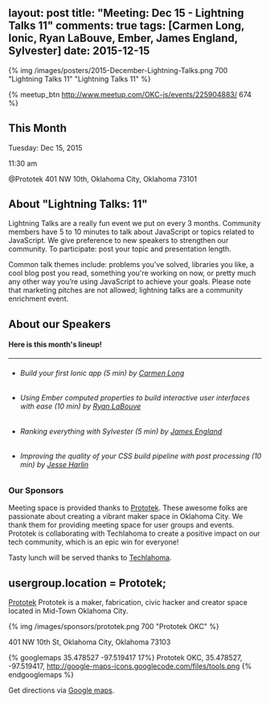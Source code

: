 layout: post
title: "Meeting: Dec 15 - Lightning Talks 11"
comments: true
tags: [Carmen Long, Ionic, Ryan LaBouve, Ember, James England, Sylvester]
date: 2015-12-15
---

{% img /images/posters/2015-December-Lightning-Talks.png 700 "Lightning Talks 11" "Lightning Talks 11" %}

{% meetup_btn http://www.meetup.com/OKC-js/events/225904883/ 674 %}

## This Month
Tuesday: Dec 15, 2015

11:30 am

@Prototek
401 NW 10th,
Oklahoma City, Oklahoma
73101

## About "Lightning Talks: 11"
Lightning Talks are a really fun event we put on every 3 months. Community members have 5 to 10 minutes to talk about JavaScript or topics related to JavaScript. We give preference to new speakers to strengthen our community. To participate: post your topic and presentation length.

Common talk themes include: problems you've solved, libraries you like, a cool blog post you read, something you're working on now, or pretty much any other way you’re using JavaScript to achieve your goals. Please note that marketing pitches are not allowed; lightning talks are a community enrichment event.

## About our Speakers

#### Here is this month's lineup!
----------------------------------------------------------
- ###### Build your first Ionic app (5 min) by [Carmen Long](https://twitter.com/carmalou)

- ###### Using Ember computed properties to build interactive user interfaces with ease (10 min) by [Ryan LaBouve](https://twitter.com/RyanLaBouve)

- ###### Ranking everything with Sylvester (5 min) by [James England](https://twitter.com/JEinOKC)

- ###### Improving the quality of your CSS build pipeline with post processing (10 min) by [Jesse Harlin](http://jesseharlin.net/)

<!-- more -->

### Our Sponsors
Meeting space is provided thanks to [Prototek](http://www.prototekokc.com). These awesome folks are passionate about creating a vibrant maker space in Oklahoma City. We thank them for providing meeting space for user groups and events. Prototek is collaborating with Techlahoma to create a positive impact on our tech community, which is an epic win for everyone!

Tasty lunch will be served thanks to [Techlahoma](http://techlahoma.org/).

## usergroup.location = Prototek;

[Prototek](http://prototekokc.com/) Prototek is a maker, fabrication, civic hacker and creator space located in Mid-Town Oklahoma City.

{% img /images/sponsors/prototek.png 700 "Prototek OKC" %}

401 NW 10th St, Oklahoma City, Oklahoma 73103

{% googlemaps 35.478527 -97.519417 17%}
  Prototek OKC, 35.478527, -97.519417, http://google-maps-icons.googlecode.com/files/tools.png
{% endgooglemaps %}

Get directions via [Google maps](https://www.google.com/maps/place/401+NW+10th+St/@35.478527,-97.519417,17z/data=!3m1!4b1!4m2!3m1!1s0x87b21733fd30d655:0xce3a1cd9b95c8415).
